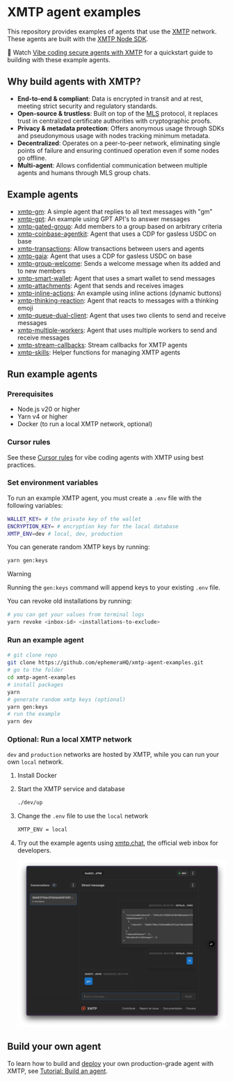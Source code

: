 # XMTP agent examples

This repository provides examples of agents that use the [XMTP](https://docs.xmtp.org/) network. These agents are built with the [XMTP Node SDK](https://github.com/xmtp/xmtp-js/tree/main/sdks/node-sdk).

🎥 Watch [Vibe coding secure agents with XMTP](https://youtu.be/djRLnWUvwIA) for a quickstart guide to building with these example agents.

## Why build agents with XMTP?

- **End-to-end & compliant**: Data is encrypted in transit and at rest, meeting strict security and regulatory standards.
- **Open-source & trustless**: Built on top of the [MLS](https://messaginglayersecurity.rocks/) protocol, it replaces trust in centralized certificate authorities with cryptographic proofs.
- **Privacy & metadata protection**: Offers anonymous usage through SDKs and pseudonymous usage with nodes tracking minimum metadata.
- **Decentralized**: Operates on a peer-to-peer network, eliminating single points of failure and ensuring continued operation even if some nodes go offline.
- **Multi-agent**: Allows confidential communication between multiple agents and humans through MLS group chats.

## Example agents

- [xmtp-gm](/examples/xmtp-gm/): A simple agent that replies to all text messages with "gm"
- [xmtp-gpt](/examples/xmtp-gpt/): An example using GPT API's to answer messages
- [xmtp-gated-group](/examples/xmtp-gated-group/): Add members to a group based on arbitrary criteria
- [xmtp-coinbase-agentkit](/examples/xmtp-coinbase-agentkit/): Agent that uses a CDP for gasless USDC on base
- [xmtp-transactions](/examples/xmtp-transactions/): Allow transactions between users and agents
- [xmtp-gaia](/examples/xmtp-gaia/): Agent that uses a CDP for gasless USDC on base
- [xmtp-group-welcome](/examples/xmtp-group-welcome/): Sends a welcome message when its added and to new members
- [xmtp-smart-wallet](/examples/xmtp-smart-wallet/): Agent that uses a smart wallet to send messages
- [xmtp-attachments](/examples/xmtp-attachments/): Agent that sends and receives images
- [xmtp-inline-actions](/examples/xmtp-inline-actions/): An example using inline actions (dynamic buttons)
- [xmtp-thinking-reaction](/examples/xmtp-thinking-reaction/): Agent that reacts to messages with a thinking emoji
- [xmtp-queue-dual-client](/examples/xmtp-queue-dual-client/): Agent that uses two clients to send and receive messages
- [xmtp-multiple-workers](/examples/xmtp-multiple-workers/): Agent that uses multiple workers to send and receive messages
- [xmtp-stream-callbacks](/examples/xmtp-stream-callbacks/): Stream callbacks for XMTP agents
- [xmtp-skills](/examples/xmtp-skills/): Helper functions for managing XMTP agents

## Run example agents

### Prerequisites

- Node.js v20 or higher
- Yarn v4 or higher
- Docker (to run a local XMTP network, optional)

### Cursor rules

See these [Cursor rules](/.cursor) for vibe coding agents with XMTP using best practices.

### Set environment variables

To run an example XMTP agent, you must create a `.env` file with the following variables:

```bash
WALLET_KEY= # the private key of the wallet
ENCRYPTION_KEY= # encryption key for the local database
XMTP_ENV=dev # local, dev, production
```

You can generate random XMTP keys by running:

```bash
yarn gen:keys
```

> [!WARNING]
> Running the `gen:keys` command will append keys to your existing `.env` file.

You can revoke old installations by running:

```bash
# you can get your values from terminal logs
yarn revoke <inbox-id> <installations-to-exclude>
```

### Run an example agent

```bash
# git clone repo
git clone https://github.com/ephemeraHQ/xmtp-agent-examples.git
# go to the folder
cd xmtp-agent-examples
# install packages
yarn
# generate random xmtp keys (optional)
yarn gen:keys
# run the example
yarn dev
```

### Optional: Run a local XMTP network

`dev` and `production` networks are hosted by XMTP, while you can run your own `local` network.

1. Install Docker

2. Start the XMTP service and database

   ```bash
   ./dev/up
   ```

3. Change the `.env` file to use the `local` network

   ```bash
   XMTP_ENV = local
   ```

4. Try out the example agents using [xmtp.chat](https://xmtp.chat), the official web inbox for developers.

   ![](/examples/xmtp-gm/screenshot.png)

## Build your own agent

To learn how to build and [deploy](https://docs.xmtp.org/agents/build-an-agent#deploy-an-agent) your own production-grade agent with XMTP, see [Tutorial: Build an agent](https://docs.xmtp.org/agents/build-an-agent).
